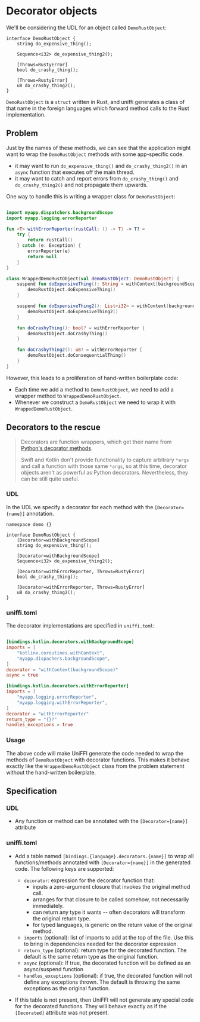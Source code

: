 # Decorator objects

We'll be considering the UDL for an object called `DemoRustObject`:

```webidl
interface DemoRustObject {
    string do_expensive_thing();

    Sequence<i32> do_expensive_thing2();

    [Throws=RustyError]
    bool do_crashy_thing();

    [Throws=RustyError]
    u8 do_crashy_thing2();
}
```

`DemoRustObject` is a `struct` written in Rust, and uniffi generates a class of that name in the
foreign languages which forward method calls to the Rust implementation.

## Problem

Just by the names of these methods, we can see that the application might want to wrap the
`DemoRustObject` methods with some app-specific code.

* it may want to run `do_expensive_thing()` and `do_crashy_thing2()` in an `async` function that
  executes off the main thread.
* it may want to catch and report errors from `do_crashy_thing()` and `do_crashy_thing2()` and not
  propagate them upwards.

One way to handle this is writing a wrapper class for `DemoRustObject`:

```kotlin

import myapp.dispatchers.backgroundScope
import myapp.logging.errorReporter

fun <T> withErrorReporter(rustCall: () -> T) -> T? =
    try {
        return rustCall()
    } catch (e: Exception) {
        errorReporter(e)
        return null
    }
}

class WrappedDemoRustObject(val demoRustObject: DemoRustObject) {
    suspend fun doExpensiveThing(): String = withContext(backgroundScope) {
        demoRustObject.doExpensiveThing()
    }

    suspend fun doExpensiveThing2(): List<i32> = withContext(backgroundScope) {
        demoRustObject.doExpensiveThing2()
    }

    fun doCrashyThing(): bool? = withErrorReporter {
        demoRustObject.doCrashyThing()
    }

    fun doCrashyThing2(): u8? = withErrorReporter {
        demoRustObject.doConsequentialThing()
    }
}
```

However, this leads to a proliferation of hand-written boilerplate code:
  * Each time we add a method to `DemoRustObject`, we need to add a wrapper method to
    `WrappedDemoRustObject`.
  * Whenever we construct a `DemoRustObject` we need to wrap it with `WrappedDemoRustObject`.

## Decorators to the rescue

> Decorators are function wrappers, which get their name from [Python's decorator methods][py-decorators].
>
> Swift and Kotlin don't provide functionality to capture arbitrary `*args` and call a function with those same `*args`, so
> at this time, decorator objects aren't as powerful as Python decorators. Nevertheless, they can be still quite useful.

[py-decorators]: https://www.python.org/dev/peps/pep-0318/#on-the-name-decorator

### UDL

In the UDL we specify a decorator for each method with the `[Decorator={name}]` annotation.

```webidl
namespace demo {}

interface DemoRustObject {
    [Decorator=withBackgroundScope]
    string do_expensive_thing();

    [Decorator=withBackgroundScope]
    Sequence<i32> do_expensive_thing2();

    [Decorator=withErrorReporter, Throws=RustyError]
    bool do_crashy_thing();

    [Decorator=withErrorReporter, Throws=RustyError]
    u8 do_crashy_thing2();
}
```

### uniffi.toml

The decorator implementations are specified in `uniffi.toml`:

```toml

[bindings.kotlin.decorators.withBackgroundScope]
imports = [
    "kotlinx.coroutines.withContext",
    "myapp.dispachers.backgroundScope",
]
decorator = "withContext(backgroundScope)"
async = true

[bindings.kotlin.decorators.withErrorReporter]
imports = [
    "myapp.logging.errorReporter",
    "myapp.logging.withErrorReporter",
]
decorator = "withErrorReporter"
return_type = "{}?"
handles_exceptions = true
```

### Usage

The above code will make UniFFI generate the code needed to wrap the methods of `DemoRustObject`
with decorator functions.  This makes it behave exactly like the `WrappedDemoRustObject` class from
the problem statement without the hand-written boilerplate.

## Specification

### UDL

* Any function or method can be annotated with the `[Decorator={name}]` attribute

### uniffi.toml

* Add a table named `[bindings.{language}.decorators.{name}]` to wrap all functions/methods
  annotated with `[Decorator={name}]` in the generated code.  The following keys are supported:
  * `decorator`: expression for the decorator function that:
    * inputs a zero-argument closure that invokes the original method call.
    * arranges for that closure to be called somehow, not necessarily immediately.
    * can return any type it wants -- often decorators will transform the original return type.
    * for typed languages, is generic on the return value of the original method.
  * `imports` (optional): list of imports to add at the top of the file.  Use this to bring in
    dependencies needed for the decorator expression.
  * `return_type` (optional): return type for the decorated function.  The default is the
    same return type as the original function.
  * `async` (optional): If true, the decorated function will be defined as an
    async/suspend function
  * `handles_exceptions` (optional): if true, the decorated function will not define any exceptions
    thrown.  The default is throwing the same exceptions as the original function.

* If this table is not present, then UniFFI will not generate any special code for the decorated
  functions.  They will behave exactly as if the `[Decorated]` attribute was not present.
